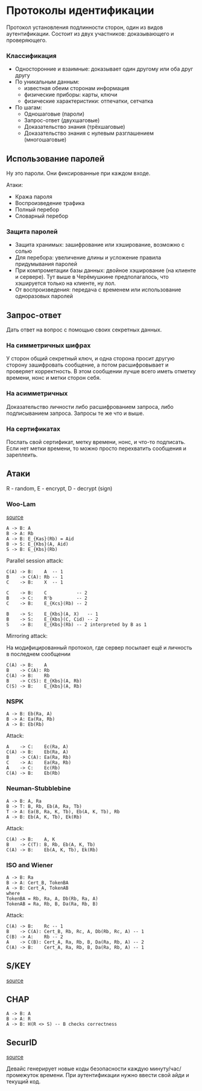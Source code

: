 # Протоколы идентификации

Протокол установления подлинности сторон, один из видов аутентификации.
Состоит из двух участников: доказывающего и проверяющего.

### Классификация
- Односторонние и взаимные: доказывает один другому или оба друг другу
- По уникальным данным:
  * известная обеим сторонам информация
  * физические приборы: карты, ключи
  * физические характеристики: отпечатки, сетчатка
- По шагам:
  * Одношаговые (пароли)
  * Запрос-ответ (двухшаговые)
  * Доказательство знания (трёхшаговые)
  * Доказательство знания с нулевым разглашением (многошаговые)

## Использование паролей

Ну это пароли. Они фиксированные при каждом входе.

Атаки:
- Кража пароля
- Воспроизведение трафика
- Полный перебор
- Словарный перебор

### Защита паролей

- Защита хранимых: зашифрование или хэширование, возможно с солью
- Для перебора: увеличение длины и усложение правила придумывания паролей
- При компрометации базы данных: двойное хэширование (на клиенте и сервере).
  Тут выше в Черёмушкине предполагалось, что хэшируется только на клиенте, ну лол.
- От воспроизведения: передача с временем или использование одноразовых паролей

## Запрос-ответ

Дать ответ на вопрос с помощью своих секретных данных.

### На симметричных шифрах
У сторон общий секретный ключ, и одна сторона просит другую сторону зашифровать
сообщение, а потом расшифровывает и проверяет корректность.
В этом сообщении лучше всего иметь отметку времени, нонс и метки сторон себя.

### На асимметричных
Доказательство личности либо расшифрованием запроса, либо подписыванием запроса.
Запросы те же что и выше.

### На сертификатах
Послать свой сертификат, метку времени, нонс, и что-то подписать.
Если нет метки времени, то можно просто перехватить сообщения и зареплеить.


## Атаки

R - random, E - encrypt, D - decrypt (sign)

### Woo-Lam
[source](https://en.bmstu.wiki/Woo-Lam_(protocol))

```
A -> B: A
B -> A: Rb
A -> B: E_{Kas}(Rb) = Aid
B -> S: E_{Kbs}(A, Aid)
S -> B: E_{Kbs}(Rb)
```

Parallel session attack:
```
C(A) -> B:    A  -- 1
B    -> C(A): Rb -- 1
C    -> B:    X  -- 1

C    -> B:    C           -- 2
B    -> C:    R'b         -- 2
C    -> B:    E_{Kcs}(Rb) -- 2

B    -> S:    E_{Kbs}(A, X)   -- 1
B    -> S:    E_{Kbs}(C, Cid) -- 2
S    -> B:    E_{Kbs}(Rb) -- 2 interpreted by B as 1
```

Mirroring attack:

На модифицированный протокол, где сервер посылает ещё и личность в последнем сообщении
```
C(A) -> B:    A
B    -> C(A): Rb
C(A) -> B:    Rb
B    -> C(S): E_{Kbs}(A, Rb)
C(S) -> B:    E_{Kbs}(A, Rb)
```

### NSPK

```
A -> B: Eb(Ra, A)
B -> A: Ea(Ra, Rb)
A -> B: Eb(Rb)
```

Attack:
```
A    -> C:    Ec(Ra, A)
C(A) -> B:    Eb(Ra, A)
B    -> C(A): Ea(Ra, Rb)
C    -> A:    Ea(Ra, Rb)
A    -> C:    Ec(Rb)
C(A) -> B:    Eb(Rb)
```

### Neuman-Stubblebine

```
A -> B: A, Ra
B -> T: B, Rb, Eb(A, Ra, Tb)
T -> A: Ea(B, Ra, K, Tb), Eb(A, K, Tb), Rb
A -> B: Eb(A, K, Tb), Ek(Rb)
```

Attack:
```
C(A) -> B:    A, K
B    -> C(T): B, Rb, Eb(A, K, Tb)
C(A) -> B:    Eb(A, K, Tb), Ek(Rb)
```

### ISO and Wiener

```
A -> B: Ra
B -> A: Cert_B, TokenBA
A -> B: Cert_A, TokenAB
where
TokenBA = Rb, Ra, A, Db(Rb, Ra, A)
TokenAB = Ra, Rb, B, Da(Ra, Rb, B)
```

Attack:
```
C(A) -> B:    Rc -- 1
B    -> C(A): Cert_B, Rb, Rc, A, Db(Rb, Rc, A) -- 1
C(B) -> A:    Rb -- 2
A    -> C(B): Cert_A, Ra, Rb, B, Da(Ra, Rb, A) -- 2
C(A) -> B:    Cert_A, Ra, Rb, B, Da(Ra, Rb, A) -- 1
```

## S/KEY
[source](https://en.wikipedia.org/wiki/S/KEY)

## CHAP
```
A -> B: A
B -> A: R
A -> B: H(R <> S) -- B checks correctness
```

## SecurID
[source](https://en.wikipedia.org/wiki/RSA_SecurID)

Девайс генерирует новые коды безопасности каждую минуту/час/промежуток времени.
При аутентификации нужно ввести свой айди и текущий код.
